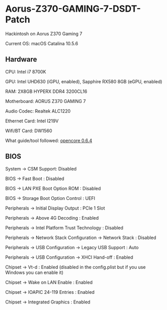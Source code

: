 # Aorus-Z370-GAMING-7-DSDT-Patch
  Hackintosh on Aorus Z370 Gaming 7

  Current OS: macOS Catalina 10.5.6

## Hardware

 CPU: Intel i7 8700K

 GPU: Intel UHD630 (iGPU, enabled), Sapphire RX580 8GB (eGPU, enabled)

 RAM: 2X8GB HYPERX DDR4 3200CL16

 Motherboard: AORUS Z370 GAMING 7

 Audio Codec: Realtek ALC1220

 Ethernet Card: Intel I219V

 Wifi/BT Card: DW1560

 What guide/tool followed: [opencore 0.6.4](https://dortania.github.io/OpenCore-Install-Guide)

## BIOS

 System -> CSM Support: Disabled

 BIOS → Fast Boot : Disabled

 BIOS → LAN PXE Boot Option ROM : Disabled

 BIOS → Storage Boot Option Control : UEFI

 Peripherals → Initial Display Output : PCIe 1 Slot

 Peripherals → Above 4G Decoding : Enabled

 Peripherals → Intel Platform Trust Technology : Disabled

 Peripherals → Network Stack Configuration → Network Stack : Disabled

 Peripherals → USB Configuration → Legacy USB Support : Auto

 Peripherals → USB Configuration → XHCI Hand-off : Enabled

 Chipset → Vt-d : Enabled (disabled in the config.plist but if you use Windows you can enable it)

 Chipset → Wake on LAN Enable : Enabled

 Chipset → IOAPIC 24-119 Entries : Enabled

 Chipset → Integrated Graphics : Enabled


